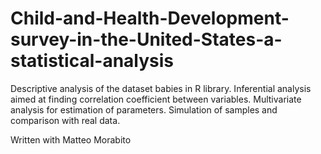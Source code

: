 # Child-and-Health-Development-survey-in-the-United-States-a-statistical-analysis
Descriptive analysis of the dataset babies in R library. Inferential analysis aimed at finding correlation coefficient between variables. Multivariate analysis for estimation of parameters. Simulation of samples and comparison with real data.

Written with Matteo Morabito
